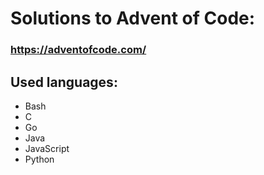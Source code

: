 # Solutions to Advent of Code:
### <https://adventofcode.com/>

## Used languages:
- Bash
- C
- Go
- Java
- JavaScript
- Python
